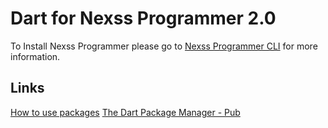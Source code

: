 # Dart for Nexss Programmer 2.0

To Install Nexss Programmer please go to [Nexss Programmer CLI](https://github.com/nexssp/cli#readme) for more information.

## Links

[How to use packages](https://dart.dev/guides/packages)
[The Dart Package Manager - Pub](https://dart.dev/tools/pub/cmd)
